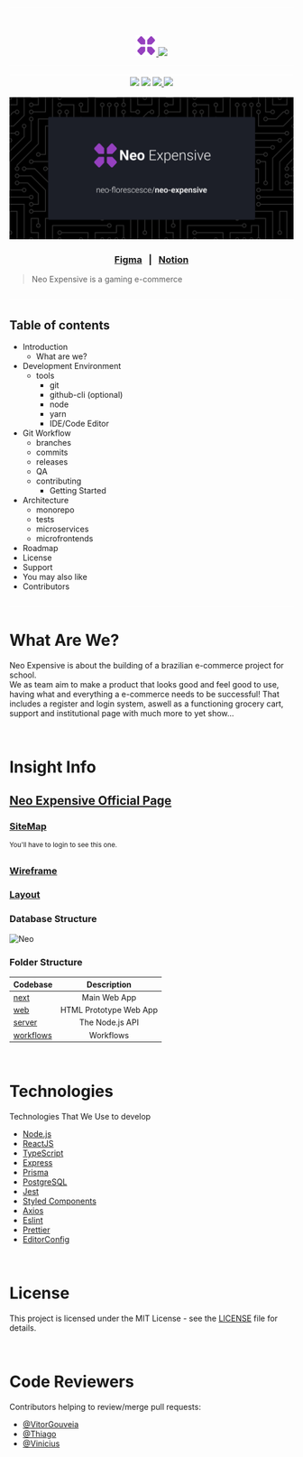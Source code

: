 <!-- <div align="center">
  <a href="https://neo-florescence.github.io/neo-expensive">
  </a>
</div> -->
<img src=".github/assets/rainbow_separator.svg" />

&nbsp;

<a href="https://github.com/neo-florescence/neo-expensive">
  <div align="center">
    <img src=".github/assets/logo.png" height="37" />
    <img width="212px" src=".github/assets/custom_logo.svg" />
  </div>
</a>

<img src=".github/assets/invisible.svg" />

<img src=".github/assets/rainbow_separator.svg" />

<div align="center">
  <img src="https://img.shields.io/github/repo-size/neo-florescence/neo-expensive?style=for-the-badge" />
  <img src="https://img.shields.io/github/languages/count/neo-florescence/neo-expensive?style=for-the-badge" />

  <a href="https://github.com/neo-florescence/neo-expensive/blob/master/LICENSE.md">
    <img src="https://img.shields.io/github/license/neo-florescence/neo-expensive?style=for-the-badge" />
  </a>

  <a href="https://github.com/neo-florescence/neo-expensive/releases/latest">
    <img src="https://img.shields.io/github/v/release/neo-florescence/neo-expensive?display_name=release&include_prereleases&sort=date&style=for-the-badge" />
  </a>
</div>

<br />

<img src=".github/assets/social_preview.jpg" alt="repository social preview" />

<h3 align="center">
  <a href="https://www.figma.com/file/FPDU6Ekw6eKzZlmiB6OhrB/Layout?node-id=315%3A77">Figma</a> &nbsp;&nbsp;|&nbsp;&nbsp;
  <a href="#">Notion</a>
</h3>

> Neo Expensive is a gaming e-commerce

<img src=".github/assets/rainbow_separator.svg" />

## Table of contents

- Introduction
  - What are we?
- Development Environment
  - tools
    - git
    - github-cli (optional)
    - node
    - yarn
    - IDE/Code Editor
- Git Workflow
  - branches
  - commits
  - releases
  - QA
  - contributing
    - Getting Started
- Architecture
  - monorepo
  - tests
  - microservices
  - microfrontends
- Roadmap
- License
- Support
- You may also like
- Contributors

<img src=".github/assets/rainbow_separator.svg" />

<br />

# What Are We?

Neo Expensive is about the building of a brazilian e-commerce project for school. <br>
We as team aim to make a product that looks good and feel good to use, having what and everything a e-commerce needs to be successful!
That includes a register and login system, aswell as a functioning grocery cart, support and institutional page with much more to yet show...

<br />

# Insight Info

<h2>
  <a href="https://esquemaflorescer.github.io/neo-expensive/packages/web/">Neo Expensive Official Page</a>
</h2>

<h3>
  <a href="https://lucid.app/lucidchart/invitations/accept/inv_ebc6cbe7-7c47-4d54-b51c-5c2f5d29ea1f">SiteMap</a>
</h3>
<sup>You'll have to login to see this one.</sup>

<h3>
   <a href="https://www.figma.com/file/QyGjS7EPhR3LkcinvEafvM/Wireframe?node-id=0%3A1">Wireframe</a>
</h3>
<h3>
   <a href="https://www.figma.com/file/FPDU6Ekw6eKzZlmiB6OhrB/Layout?node-id=0%3A1">Layout</a>
</h3>

### Database Structure

![Neo](https://user-images.githubusercontent.com/61664367/131562240-27b253fd-9391-44bd-a51e-ad3b959601ac.png)

### Folder Structure

| Codebase                       |      Description       |
| :----------------------------- | :--------------------: |
| [next](packages/next)          |      Main Web App      |
| [web](packages/web)            | HTML Prototype Web App |
| [server](packages/server)      |    The Node.js API     |
| [workflows](.github/workflows) |       Workflows        |

<br />

# Technologies

Technologies That We Use to develop

- [Node.js](https://nodejs.org/en/)
- [ReactJS](https://reactjs.org/)
- [TypeScript](https://www.typescriptlang.org/)
- [Express](https://expressjs.com/pt-br/)
- [Prisma](https://www.prisma.io/)
- [PostgreSQL](https://www.postgresql.org/)
- [Jest](https://jestjs.io/)
- [Styled Components](https://styled-components.com/)
- [Axios](https://github.com/axios/axios)
- [Eslint](https://eslint.org/)
- [Prettier](https://prettier.io/)
- [EditorConfig](https://editorconfig.org/)

<br />

# License

This project is licensed under the MIT License - see the [LICENSE](LICENSE) file for details.

<br />

# Code Reviewers

Contributors helping to review/merge pull requests:

- [@VitorGouveia](https://github.com/vitorgouveia)
- [@Thiago](https://github.com/atomicfeast)
- [@Vinicius](https://github.com/espalmer)
